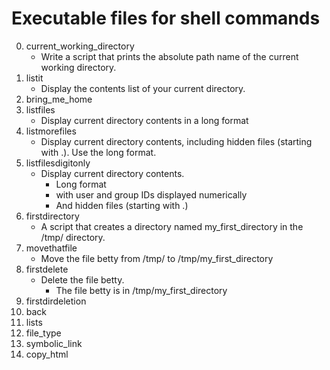 # Executable files for shell commands
0. current_working_directory
   - Write a script that prints the absolute path name of the current working directory.
1. listit
   - Display the contents list of your current directory.
2. bring_me_home
3. listfiles
   - Display current directory contents in a long format
4. listmorefiles
   - Display current directory contents, including hidden files (starting with .). Use the long format.
5. listfilesdigitonly
   - Display current directory contents.
     - Long format
     - with user and group IDs displayed numerically
     - And hidden files (starting with .)
6. firstdirectory
   - A script that creates a directory named my_first_directory in the /tmp/ directory.
7. movethatfile
   - Move the file betty from /tmp/ to /tmp/my_first_directory
8. firstdelete
   - Delete the file betty.
     - The file betty is in /tmp/my_first_directory
9. firstdirdeletion
10. back
11. lists
12. file_type
13. symbolic_link
14. copy_html

